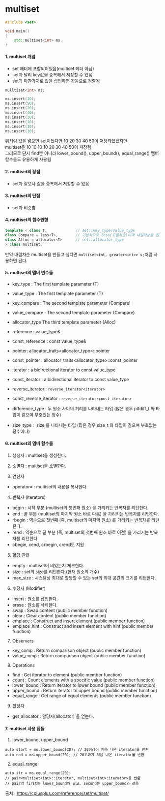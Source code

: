 # multiset

```C++
#include <set>

void main()
{
    std::multiset<int> ms;
}
```

#### 1. multiset 개념
- set 헤더에 포함되어있음(multiset 헤더 아님)
- set과 달리 key값을 중복해서 저장할 수 있음
- set과 마찬가지로 값을 삽입하면 자동으로 정렬됨

```C++
mulltiset<int> ms;

ms.insert(10);
ms.insert(50);
ms.insert(20);
ms.insert(40);
ms.insert(30);
ms.insert(10);
ms.insert(10);
ms.insert(10);
```
위처럼 값을 넣으면 set이었다면 10 20 30 40 50이 저장되었겠지만  
multiset은 10 10 10 10 20 30 40 50이 저장됨  
그러므로 단지 find뿐 아니라 lower_bound(), upper_bound(), equal_range() 멤버함수들도 유용하게 사용됨  
  
#### 2. multiset의 장점
- set과 같으나 값을 중복해서 저장할 수 있음

#### 3. multiset의 단점
- set과 비슷함

#### 4. multiset의 함수원형
```C++
template < class T,             // set::key_type/value_type           
class Compare = less<T>,        // 기본적으로 less(오름차순)이며 내림차순을 원한다면 greater옵션을 사용
class Alloc = allocator<T>      // set::allocator_type           
> class multiset;
```
만약 내림차순 multiset을 만들고 싶다면 `multiset<int, greater<int>> s;`처럼 사용하면 된다.

#### 5. multiset의 멤버 변수들
- key_type : The first template parameter (T)	
- value_type : The first template parameter (T)	

- key_compare : The second template parameter (Compare)
- value_compare : The second template parameter (Compare)
- allocator_type	The third template parameter (Alloc)

- reference : value_type&	
- const_reference : const value_type&	

- pointer: 	allocator_traits<allocator_type>::pointer
- const_pointer : 	allocator_traits<allocator_type>::const_pointer

- iterator : a bidirectional iterator to const value_type
- const_iterator : a bidirectional iterator to const value_type
- reverse_iterator : 	`reverse_iterator<iterator>`
- const_reverse_iterator : `reverse_iterator<const_iterator>`

- difference_type : 두 원소 사이의 거리를 나타내는 타입 (많은 경우 ptfdiff_t 와 타입이 같으며 부호있는 정수)
- size_type :  size 를 나타내는 타입 (많은 경우 size_t 와 타입이 같으며 부호없는 정수이다)

#### 6. multiset의 멤버 함수들
1) 생성자 : multiset을 생성한다.
2) 소멸자 : multiset을 소멸한다.

3) 연산자
- operator= : multiset의 내용을 복사한다.

4) 반복자 (Iterators)
- begin : 시작 부분 (multiset의 첫번째 원소) 을 가리키는 반복자를 리턴한다.
- end : 끝 부분 (multiset의 마지막 원소 바로 다음) 을 가리키는 반복자를 리턴한다.
- rbegin : 역순으로 첫번째 (즉, multiset의 마지막 원소) 를 가리키는 반복자를 리턴한다.
- rend : 역순으로 끝 부분 (즉, multiset의 첫번째 원소 바로 이전) 을 가리키는 반복자를 리턴한다.
- cbegin, cend, crbegin, crend도 지원

5) 할당 관련
- empty : multiset이 비었는지 체크한다.
- size	: set의 size를 리턴한다.(현재 원소의 개수)
- max_size : 시스템상 최대로 할당할 수 있는 set의 최대 공간의 크기를 리턴한다.

6) 수정자 (Modifier)
- insert : 원소를 삽입한다.
- erase :  원소를 삭제한다.
- swap : Swap content (public member function)
- clear : Clear content (public member function)
- emplace : Construct and insert element (public member function)
- emplace_hint : Construct and insert element with hint (public member function)

7) Observers
- key_comp : Return comparison object (public member function)
- value_comp : Return comparison object (public member function)

8) Operations
- find	: Get iterator to element (public member function)
- count : Count elements with a specific value (public member function)
- lower_bound	: Return iterator to lower bound (public member function)
- upper_bound : Return iterator to upper bound (public member function)
- equal_range : Get range of equal elements (public member function)

9) 할당자
- get_allocator : 할당자(allocator) 을 얻는다.

#### 7. multiset 사용 팁들
1) lower_bound, upper_bound
```
auto start = ms.lower_bound(20); // 20이상이 처음 나온 iterator를 반환
auto end = ms.upper_bound(20); // 20초과가 처음 나온 iterator를 반환
```

2) equal_range
```
auto itr = ms.equal_range(20); 
// pair<multiset<int>::iterator, multiset<int>:iterator>를 반환
// pair의 first는 lower_bound와 같고, second는 upper_bound와 같음
```



출처 : https://cplusplus.com/reference/set/multiset/